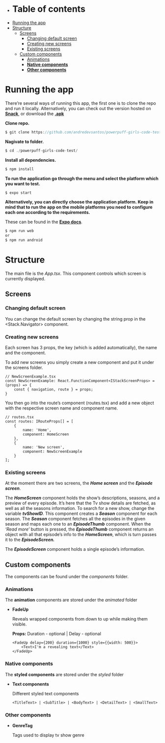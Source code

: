 - # Table of contents
- [Running the app](#running-the-app)
- [Structure](#structure)
  - [Screens](#screens)
    - [Changing default screen](#changing-default-screen)
    - [Creating new screens](#creating-new-screens)
    - [Existing screens](#existing-screens)
  - [Custom components](#custom-components)
    - [Animations](#animations)
    - [**Native components**](#native-components)
    - [**Other components**](#other-components)

# Running the app

There’re several ways of running this app, the first one is to clone the repo and run it locally. Alternatively, you can check out the version hosted on [**Snack**](https://snack.expo.dev/@andredevsantos/curious-truffles), or download the [**.apk**](https://drive.google.com/file/d/1IFVJ3c9iJANK8k48c2tT1HF7U1ZUd9as/view?usp=sharing)

**Clone repo.**

```jsx
$ git clone https://github.com/andredevsantos/powerpuff-girls-code-test.git
```

**Nagivate to folder.**

```jsx
$ cd ./powerpuff-girls-code-test/
```

**Install all dependencies.**

```jsx
$ npm install
```

**To run the application go through the menu and select the platform which you 
want to test.**

```jsx
$ expo start
```

**Alternatively, you can directly choose the application platform. Keep in mind that to
run the app on the mobile platforms you need to configure each one according to the
requirements.**

These can be found in the **[Expo docs](https://docs.expo.dev/workflow/android-studio-emulator/)**.

```jsx
$ npm run web
or
$ npm run android
```

# Structure

The main file is the *App.tsx*. This component controls which screen is currently displayed.

## Screens

### Changing default screen

You can change the default screen by changing the string prop in the <Stack.Navigator> component.

### Creating new screens

Each screen has 3 props, the key (which is added automatically), the name and the component.

To add new screens you simply create a new component and put it under the screens folder.

```tsx
// NewScreenExample.tsx
const NewScreenExample: React.FunctionComponent<IStackScreenProps> = (props) => {
	const { navigation, route } = props;
}
```

You then go into the route’s component (routes.tsx) and add a new object with the respective screen name and component name.

```tsx
// routes.tsx
const routes: IRouteProps[] = [
    {
        name: 'Home',
        component: HomeScreen
    },
    {
        name: 'New screen',
        component: NewScreenExample
    }
];
```

### Existing screens

At the moment there are two screens, the ***Home screen*** and the ***Episode screen***.

The ***HomeScreen*** component holds the show’s descriptions, seasons, and a preview of every episode.
It’s here that the Tv show details are fetched, as well as all the seasons information.
To search for a new show, change the variable ***tvShowID**.*
This component creates a ***Season*** component for each season. The ***Season*** component fetches all the episodes in the given season and maps each one to an ***EpisodeThumb*** component.
When the *‘Read more’* button is pressed, the ***EpisodeThumb*** component returns an object with all that episode’s info to the ***HomeScreen***, which is turn passes it to the ***EpisodeScreen.***

The ***EpisodeScreen*** component holds a single episode’s information.

## Custom components

The components can be found under the *components* folder.

### Animations

The **animation** components are stored under the *animated* folder

- **FadeUp**
    
    Reveals wrapped components from down to up while making them visible.
    
    **Props:** Duration - optional | Delay - optional
    
    ```tsx
    <FadeUp delay={200} duration={1000} style={{width: 500}}>
    	<Text>I'm a revealing text</Text>
    </FadeUp>
    ```
    

### **Native components**

The **styled components** are stored under the *styled* folder

- **Text components**
    
    Different styled text components
    ```tsx
    <TitleText> | <SubTitle> | <BodyText> | <DetailText> | <SmallText>
    ```

### **Other components**

- **GenreTag**
    
    Tags used to display tv show genre
